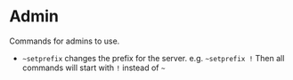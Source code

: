 # Admin

Commands for admins to use.

- `~setprefix` changes the prefix for the server. e.g. `~setprefix !`
 Then all commands will start with `!` instead of `~`